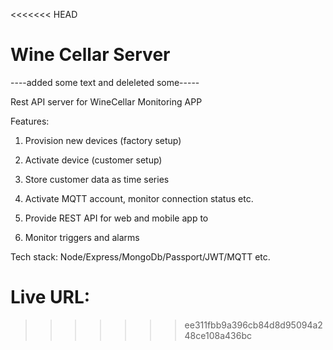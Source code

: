 <<<<<<< HEAD
# Wine Cellar Server 

----added some text and deleleted some-----

Rest API server for WineCellar Monitoring APP

Features:

1. Provision new devices (factory setup)

2. Activate device (customer setup)

3. Store customer data as time series

4. Activate MQTT account, monitor connection status etc.

5. Provide REST API for web and mobile app to

6. Monitor triggers and alarms


Tech stack: Node/Express/MongoDb/Passport/JWT/MQTT etc.


Live URL:
=======

>>>>>>> ee311fbb9a396cb84d8d95094a248ce108a436bc
